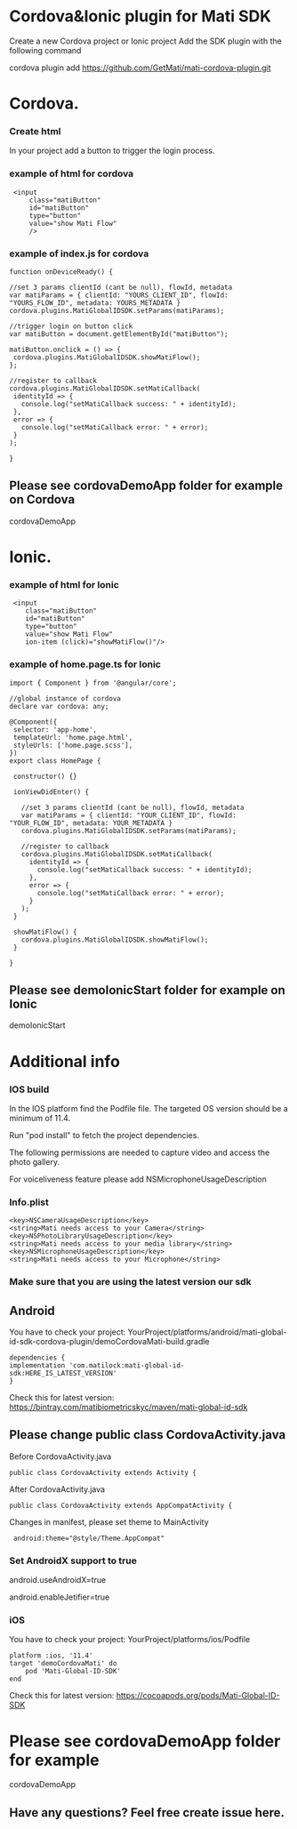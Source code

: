 # Cordova&Ionic plugin for Mati SDK

Create a new Cordova project or Ionic project
Add the SDK plugin with the following command

cordova plugin add https://github.com/GetMati/mati-cordova-plugin.git


# Cordova.


### Create html

In your project add a button to trigger the login process.

### example of html for cordova
```
 <input
     class="matiButton"
     id="matiButton"
     type="button"
     value="show Mati Flow"
     />
 ```
 
### example of index.js for cordova

 ```    
function onDeviceReady() {

//set 3 params clientId (cant be null), flowId, metadata 
var matiParams = { clientId: "YOURS_CLIENT_ID", flowId: "YOURS_FLOW_ID", metadata: YOURS_METADATA }
cordova.plugins.MatiGlobalIDSDK.setParams(matiParams);
 
//trigger login on button click
var matiButton = document.getElementById("matiButton");

matiButton.onclick = () => {
  cordova.plugins.MatiGlobalIDSDK.showMatiFlow();
};

//register to callback
cordova.plugins.MatiGlobalIDSDK.setMatiCallback(
  identityId => {
    console.log("setMatiCallback success: " + identityId);
  },
  error => {
    console.log("setMatiCallback error: " + error);
  }
);

}
 ```
 
## Please see cordovaDemoApp folder for example on Cordova
cordovaDemoApp

# Ionic.

### example of html for Ionic
```
 <input
    class="matiButton"
    id="matiButton"
    type="button"
    value="show Mati Flow"
    ion-item (click)="showMatiFlow()"/>
 ```
 
### example of home.page.ts for Ionic

 ```    
import { Component } from '@angular/core';

//global instance of cordova
declare var cordova: any;

@Component({
  selector: 'app-home',
  templateUrl: 'home.page.html',
  styleUrls: ['home.page.scss'],
})
export class HomePage {

  constructor() {}
  
  ionViewDidEnter() {
    
    //set 3 params clientId (cant be null), flowId, metadata 
    var matiParams = { clientId: "YOUR_CLIENT_ID", flowId: "YOUR_FLOW_ID", metadata: YOUR_METADATA }
    cordova.plugins.MatiGlobalIDSDK.setParams(matiParams);

    //register to callback
    cordova.plugins.MatiGlobalIDSDK.setMatiCallback(
      identityId => {
        console.log("setMatiCallback success: " + identityId);
      },
      error => {
        console.log("setMatiCallback error: " + error);
      }
    );  
  }

  showMatiFlow() {
    cordova.plugins.MatiGlobalIDSDK.showMatiFlow();
  }

}
 ```
 
## Please see demoIonicStart folder for example on Ionic
demoIonicStart

# Additional info

### IOS build

In the IOS platform find the Podfile file. 
The targeted OS version should be a minimum of 11.4.

Run "pod install" to fetch the project dependencies.

The following permissions are needed to capture video and access the photo gallery.

For voiceliveness feature please add NSMicrophoneUsageDescription

### Info.plist

```
<key>NSCameraUsageDescription</key>
<string>Mati needs access to your Camera</string>
<key>NSPhotoLibraryUsageDescription</key>
<string>Mati needs access to your media library</string>
<key>NSMicrophoneUsageDescription</key>
<string>Mati needs access to your Microphone</string>
```
### Make sure that you are using the latest version our sdk

## Android
You have to check your project: YourProject/platforms/android/mati-global-id-sdk-cordova-plugin/demoCordovaMati-build.gradle

```
dependencies {
implementation 'com.matilock:mati-global-id-sdk:HERE_IS_LATEST_VERSION'
}
```
Check this for latest version: 
https://bintray.com/matibiometricskyc/maven/mati-global-id-sdk


## Please change public class CordovaActivity.java
Before CordovaActivity.java
 ```
public class CordovaActivity extends Activity {
```
After CordovaActivity.java
```
public class CordovaActivity extends AppCompatActivity {
```
Changes in manifest, please set theme to MainActivity
```
 android:theme="@style/Theme.AppCompat" 
```
 
### Set AndroidX support to true 
android.useAndroidX=true

android.enableJetifier=true

### iOS

You have to check your project: YourProject/platforms/ios/Podfile

```
platform :ios, '11.4'
target 'demoCordovaMati' do
    pod 'Mati-Global-ID-SDK'
end
```
Check this for latest version: 
https://cocoapods.org/pods/Mati-Global-ID-SDK

# Please see cordovaDemoApp folder for example
cordovaDemoApp

## Have any questions? Feel free create issue here.


